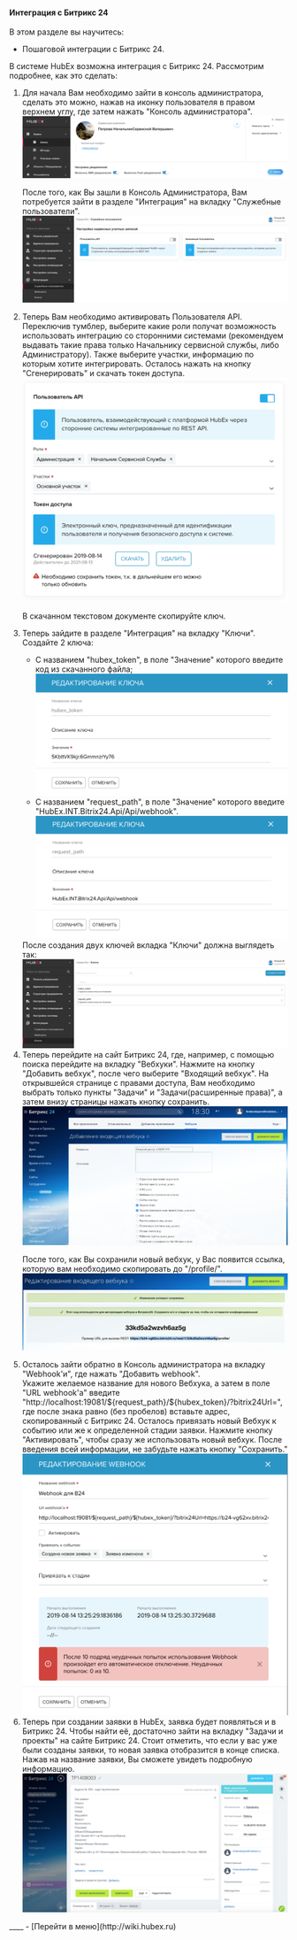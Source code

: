 #### Интеграция с Битрикс 24
В этом разделе вы научитесь:
- Пошаговой интеграции с Битрикс 24.

В системе HubEx возможна интеграция с Битрикс 24. Рассмотрим подробнее, как это сделать:
<html>
<body>
<ol type="1">
<li> Для начала Вам необходимо зайти в консоль администратора, сделать это можно, нажав на иконку пользователя в правом верхнем углу, где затем нажать "Консоль администратора".</li>
<img src="/attachments/images/FAQ/ADMIN/Integration/integr1.png"/>

После того, как Вы зашли в Консоль Администратора, Вам потребуется зайти в разделе "Интеграция" на вкладку "Служебные пользователи".
<img src="/attachments/images/FAQ/ADMIN/Integration/integr2.png"/>
<li> Теперь Вам необходимо активировать Пользователя API. Переключив тумблер, выберите какие роли получат возможность использовать интеграцию со сторонними системами (рекомендуем выдавать такие права только Начальнику сервисной службы, либо Администратору). Также выберите участки, информацию по которым хотите интегрировать. Осталось нажать на кнопку "Сгенерировать" и скачать токен доступа.</li>
<img src="/attachments/images/FAQ/ADMIN/Integration/integr3.png"/>

В скачанном текстовом документе скопируйте ключ.
<li> Теперь зайдите в разделе "Интеграция" на вкладку "Ключи".
Создайте 2 ключа: </li>
<ul>
<li> С названием "hubex_token", в поле "Значение" которого введите код из скачанного файла;</li>
<img src="/attachments/images/FAQ/ADMIN/Integration/integr4.png"/>

<li> С названием "request_path", в поле "Значение" которого введите "HubEx.INT.Bitrix24.Api/Api/webhook".</li>
<img src="/attachments/images/FAQ/ADMIN/Integration/integr5.png"/>
</ul>
После создания двух ключей вкладка "Ключи" должна выглядеть так:
<img src="/attachments/images/FAQ/ADMIN/Integration/integr6.png"/>

<li> Теперь перейдите на сайт Битрикс 24, где, например, с помощью поиска перейдите на вкладку "Вебхуки". Нажмите на кнопку "Добавить вебхук", после чего выберите "Входящий вебхук".
На открывшейся странице с правами доступа, Вам необходимо выбрать только пункты "Задачи" и "Задачи(расширенные права)", а затем внизу страницы нажать кнопку сохранить. </li>
<img src="/attachments/images/FAQ/ADMIN/Integration/integr7.png"/>

После того, как Вы сохранили новый вебхук, у Вас появится ссылка, которую вам необходимо скопировать до "/profile/".
<img src="/attachments/images/FAQ/ADMIN/Integration/integr8.png"/>
<li> Осталось зайти обратно в Консоль администратора на вкладку "Webhook'и", где нажать "Добавить webhook".</li>
Укажите желаемое название для нового Вебхука, а затем в поле "URL webhook'a" введите "http://localhost:19081/${request_path}/${hubex_token}/?bitrix24Url=", где после знака равно (без пробелов) вставьте адрес, скопированный с Битрикс 24. Осталось привязать новый Вебхук к событию или же к определенной стадии заявки. Нажмите кнопку "Активировать", чтобы сразу же использовать новый вебхук. После введения всей информации, не забудьте нажать кнопку "Сохранить."
<img src="/attachments/images/FAQ/ADMIN/Integration/integr9.png"/>

<li> Теперь при создании заявки в HubEx, заявка будет появляться и в Битрикс 24. Чтобы найти её, достаточно зайти на вкладку "Задачи и проекты" на сайте Битрикс 24. Стоит отметить, что если у вас уже были созданы заявки, то новая заявка отобразится в конце списка. Нажав на название заявки, Вы сможете увидеть подробную информацию. </li>
<img src="/attachments/images/FAQ/ADMIN/Integration/integr10.png"/>

</ol>
</body>
</html>
____
- [Перейти в меню](http://wiki.hubex.ru)
